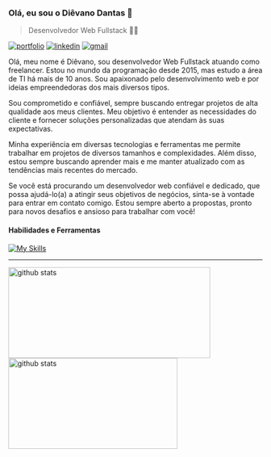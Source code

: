 ### Olá, eu sou o Diêvano Dantas 👋
>Desenvolvedor Web Fullstack 👨‍💻

[![portfolio](https://img.shields.io/website-up-down-green-red/https/dievanodantas.netlify.app?label=portfolio&style=for-the-badge)](https://dievanodantas.netlify.app "Meu portfolio")
[![linkedin](https://img.shields.io/badge/LinkedIn-0077B5?style=for-the-badge&logo=linkedin&logoColor=white)](https://www.linkedin.com/in/dievano-dantas "Linkedin")
[![gmail](https://img.shields.io/badge/Gmail-D14836?style=for-the-badge&logo=gmail&logoColor=white)](mailto:contatodevdievin@gmail.com "Gmail")

Olá, meu nome é Diêvano, sou desenvolvedor Web Fullstack atuando como freelancer. Estou no mundo da programação desde 2015, mas estudo a área de TI há mais de 10 anos. Sou apaixonado pelo desenvolvimento web e por ideias empreendedoras dos mais diversos tipos.

Sou comprometido e confiável, sempre buscando entregar projetos de alta qualidade aos meus clientes. Meu objetivo é entender as necessidades do cliente e fornecer soluções personalizadas que atendam às suas expectativas.

Minha experiência em diversas tecnologias e ferramentas me permite trabalhar em projetos de diversos tamanhos e complexidades. Além disso, estou sempre buscando aprender mais e me manter atualizado com as tendências mais recentes do mercado.

Se você está procurando um desenvolvedor web confiável e dedicado, que possa ajudá-lo(a) a atingir seus objetivos de negócios, sinta-se à vontade para entrar em contato comigo. Estou sempre aberto a propostas, pronto para novos desafios e ansioso para trabalhar com você!

#### Habilidades e Ferramentas

[![My Skills](https://skillicons.dev/icons?i=react,nextjs,vite,nodejs,express,js,ts,java,html,css,bootstrap,sass,git,mongodb,mysql,postgres,postman,jest,figma,ps,linux,vercel,netlify,styledcomponents,redux,tailwind,prisma)](https://skillicons.dev)

<hr>

<div style="display: flex; align-items: center;">
    <a href="https://github.com/devdievin?tab=repositories">
        <img width="400" height="180" src="https://github-readme-stats-dievin.vercel.app/api?username=devdievin&show_icons=true&include_all_commits=false&count_private=true&theme=react" alt="github stats"/>
        <img width="335" height="180" src="https://github-readme-stats-dievin.vercel.app/api/top-langs/?username=devdievin&langs_count=6&layout=compact&theme=react" alt="github stats"/>
    </a>
</div>
